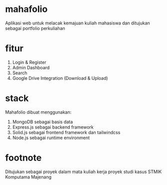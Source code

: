 # mahafolio

Aplikasi web untuk melacak kemajuan kuliah mahasiswa dan ditujukan sebagai portfolio perkuliahan

# fitur

1. Login & Register
2. Admin Dashboard
3. Search
4. Google Drive Integration (Download & Upload)

# stack

Mahafolio dibuat menggunakan:

1. MongoDB sebagai basis data
2. Express.js sebagai backend framework
3. Solid.js sebagai frontend framework dan tailwindcss
4. Node.js sebagai runtime environment

# footnote

Ditujukan sebagai proyek dalam mata kuliah kerja proyek studi kasus STMIK Komputama Majenang
